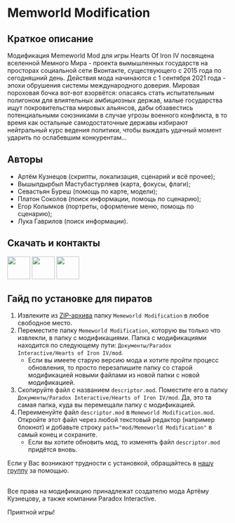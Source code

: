 ﻿# Memworld Modification
 
## Краткое описание
Модификация Memeworld Mod для игры Hearts Of Iron IV посвящена вселенной Мемного Мира - проекта вымышленных государств на просторах социальной сети Вконтакте, существующего с 2015 года по сегодняшний день. Действия мода начинаются с 1 сентября 2021 года - эпохи обрушения системы международного доверия. Мировая пороховая бочка вот-вот взорвётся: опасаясь стать испытательным полигоном для влиятельных амбициозных держав, малые государства ищут покровительства мировых альянсов, дабы обзавестись потенциальными союзниками в случае угрозы военного конфликта, в то время как остальные самодостаточные державы избирают нейтральный курс ведения политики, чтобы выждать удачный момент ударить по ослабевшим конкурентам...

## Авторы
- Артём Кузнецов (скрипты, локализация, сценарий и всё прочее); 
- Вышылдырбыл Мастубастурляев (карта, фокусы, флаги);
- Севастьян Буреш (помощь по карте, модели);
- Платон Соколов (поиск информации, помощь по сценарию);
- Егор Колымков (портреты, оформление меню, помощь по сценарию);
- Лука Гаврилов (поиск информации).

## Скачать и контакты
[<img src="https://i.redd.it/29p0cafbjtua1.png" height="52">](https://steamcommunity.com/sharedfiles/filedetails/?id=3139577655)
[<img src="https://upload.wikimedia.org/wikipedia/commons/f/f6/YandexDisk.png" height="52">](https://disk.yandex.ru/d/Av7g09FKAw8r0w)
[<img src="https://upload.wikimedia.org/wikipedia/commons/thumb/f/f3/VK_Compact_Logo_%282021-present%29.svg/1024px-VK_Compact_Logo_%282021-present%29.svg.png" height="52">](https://vk.com/club223272462)

## Гайд по установке для пиратов
1. Извлеките из [ZIP-архива](https://disk.yandex.ru/d/Av7g09FKAw8r0w) папку `Memeworld Modification` в любое свободное место.
2. Переместите папку `Memeworld Modification`, которую вы только что извлекли, в папку с модификациями. Папка с модификациями находится по следующему пути: `Документы/Paradox Interactive/Hearts of Iron IV/mod`.
   - Если вы имеете старую версию мода и хотите пройти процесс обновления, то просто перезапишите папку со старой модификацией новыми файлами из новой папки с новой модификацией.
3. Скопируйте файл с названием `descriptor.mod`. Поместите его в папку `Документы/Paradox Interactive/Hearts of Iron IV/mod`. Да, это та самая папка, куда вы перемещали папку с модификацией.
4. Переименуйте файл `descriptor.mod` в `Memeworld Modification.mod`. Откройте этот файл через любой текстовый редактор (например блокнот) и добавьте строку `path="mod/Memeworld Modification"` в самый конец и сохраните.
   - Если вы хотите обновить мод, то изменять файл `descriptor.mod` придётся вновь.
 
Если у Вас возникают трудности с установкой, обращайтесь в [нашу группу](https://vk.com/club223272462) за помощью.

## 
Все права на модификацию принадлежат создателю мода Артёму Кузнецову, а также компании Paradox Interactive.

Приятной игры!
